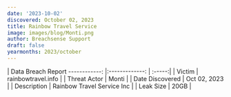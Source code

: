 ```yaml
---
date: '2023-10-02'
discovered: October 02, 2023
title: Rainbow Travel Service
image: images/blog/Monti.png
author: Breachsense Support
draft: false
yearmonths: 2023/october
---
```



| Data Breach Report
------------:     |:-------------:    | :-----:|
| Victim      | rainbowtravel.info      | 
| Threat Actor      | Monti      | 
| Date Discovered      | Oct 02, 2023      | 
| Description      | Rainbow Travel Service Inc      | 
| Leak Size      | 20GB      | 

